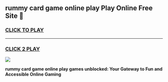 
## rummy card game online play Play Online Free Site 👋
<h3>
<a href="https://download.freeplayer.one?title=rummy_card_game_online_play&ref=21F">CLICK TO PLAY</a></h3>
<hr>

<h3>
<a href="https://download.freeplayer.one?title=rummy_card_game_online_play&ref=21F">CLICK 2 PLAY</a>
  
</h3>

<a href="https://download.freeplayer.one?title=rummy_card_game_online_play&ref=21F"><img src="https://cdnb.artstation.com/p/assets/images/images/032/539/853/original/anto-thomas-button-gif.gif"></a>


**rummy card game online play games unblocked: Your Gateway to Fun and Accessible Online Gaming**
